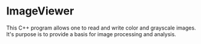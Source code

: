 # ImageViewer

This C++ program allows one to read and write color and grayscale images.
It's purpose is to provide a basis for image processing and analysis.
